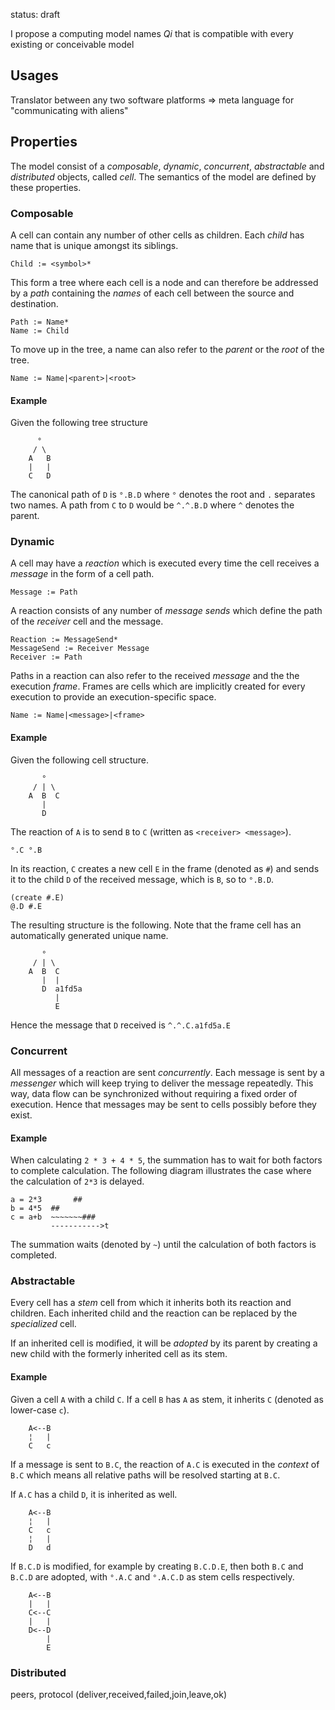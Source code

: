 status: draft

I propose a computing model names *Qi* that is compatible with every existing or conceivable model

## Usages

Translator between any two software platforms
=> meta language for "communicating with aliens"

## Properties

The model consist of a *composable*, *dynamic*, *concurrent*, *abstractable* and *distributed* objects, called *cell*. The semantics of the model are defined by these properties.

### Composable

A cell can contain any number of other cells as children. Each *child* has name that is unique amongst its siblings. 

    Child := <symbol>*

This form a tree where each cell is a node and can therefore be addressed by a *path* containing the *names* of each cell between the source and destination.
   
    Path := Name*
    Name := Child

To move up in the tree, a name can also refer to the *parent* or the *root* of the tree.

    Name := Name|<parent>|<root>
   
#### Example
    
Given the following tree structure

```text
      °
     / \
    A   B
    |   |
    C   D
```
     
The canonical path of `D` is `°.B.D` where `°` denotes the root and `.` separates two names. A path from `C` to `D` would be `^.^.B.D` where `^` denotes the parent.

### Dynamic

A cell may have a *reaction* which is executed every time the cell receives a *message* in the form of a cell path.

    Message := Path
    
A reaction consists of any number of *message sends* which define the path of the *receiver* cell and the message.

    Reaction := MessageSend*
    MessageSend := Receiver Message
    Receiver := Path
    
Paths in a reaction can also refer to the received *message* and the the execution *frame*. Frames are cells which are implicitly created for every execution to provide an execution-specific space.
    
    Name := Name|<message>|<frame>
    
#### Example    

Given the following cell structure.
    
           °
         / | \  
        A  B  C
           |
           D
           
The reaction of `A` is to send `B` to `C` (written as `<receiver> <message>`).
    
    °.C °.B
    
In its reaction, `C` creates a new cell `E` in the frame (denoted as `#`) and sends it to the child `D` of the received message, which is `B`, so to `°.B.D`.
    
    (create #.E)
    @.D #.E
    
The resulting structure is the following. Note that the frame cell has an automatically generated unique name.
        
           °
         / | \  
        A  B  C
           |  |
           D  a1fd5a
              |
              E
              
Hence the message that `D` received is `^.^.C.a1fd5a.E`


### Concurrent

All messages of a reaction are sent *concurrently*. Each message is sent by a *messenger* which will keep trying to deliver the message repeatedly. This way, data flow can be synchronized without requiring a fixed order of execution. Hence that messages may be sent to cells possibly before they exist.

#### Example

When calculating `2 * 3 + 4 * 5`, the summation has to wait for both factors to complete calculation. The following diagram illustrates the case where the calculation of `2*3` is delayed. 
     
    a = 2*3       ##
    b = 4*5  ##
    c = a+b  ~~~~~~~###
             ----------->t
             
The summation waits (denoted by `~`) until the calculation of both factors is completed.

### Abstractable

Every cell has a *stem* cell from which it inherits both its reaction and children. Each inherited child and the reaction can be replaced by the *specialized* cell.

If an inherited cell is modified, it will be *adopted* by its parent by creating a new child with the formerly inherited cell as its stem.

#### Example

Given a cell `A` with a child `C`. If a cell `B` has `A` as stem, it inherits `C` (denoted as lower-case `c`). 
        
        A<--B
        ¦   |
        C   c
      
If a message is sent to `B.C`, the reaction of `A.C` is executed in the *context* of `B.C` which means all relative paths will be resolved starting at `B.C`. 

If `A.C` has a child `D`, it is inherited as well.
    
        A<--B
        ¦   |
        C   c
        ¦   |
        D   d

If `B.C.D` is modified, for example by creating `B.C.D.E`, then both `B.C` and `B.C.D` are adopted, with `°.A.C` and `°.A.C.D` as stem cells respectively.
    
        A<--B
        |   |
        C<--C
        |   |
        D<--D
            |
            E

### Distributed

peers, protocol (deliver,received,failed,join,leave,ok)